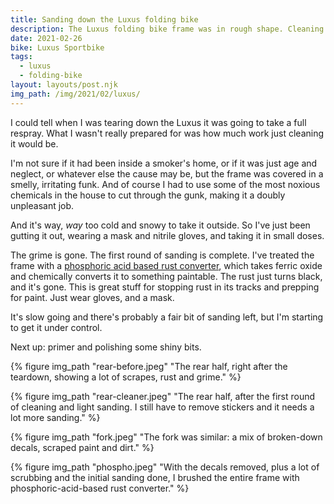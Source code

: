 ```yaml
---
title: Sanding down the Luxus folding bike
description: The Luxus folding bike frame was in rough shape. Cleaning and sanding it is a job.
date: 2021-02-26
bike: Luxus Sportbike
tags:
  - luxus
  - folding-bike
layout: layouts/post.njk
img_path: /img/2021/02/luxus/
---
```


I could tell when I was tearing down the Luxus it was going to take a full respray. What I wasn't really prepared for was how much work just cleaning it would be. 

I'm not sure if it had been inside a smoker's home, or if it was just age and neglect, or whatever else the cause may be, but the frame was covered in a smelly, irritating funk. And of course I had to use some of the most noxious chemicals in the house to cut through the gunk, making it a doubly unpleasant job.

And it's way, *way* too cold and snowy to take it outside. So I've just been gutting it out, wearing a mask and nitrile gloves, and taking it in small doses.

The grime is gone. The first round of sanding is complete. I've treated the frame with a
[phosphoric acid based rust converter](https://amzn.to/3baSZHm), which takes ferric oxide and chemically converts it to something paintable. The rust just turns black, and it's gone. This is great stuff for stopping rust in its tracks and prepping for paint. Just wear gloves, and a mask.

It's slow going and there's probably a fair bit of sanding left, but I'm starting to get it under control.

Next up: primer and polishing some shiny bits.

<div class="photogrid">
  {% figure img_path "rear-before.jpeg" "The rear half, right after the teardown, showing a lot of scrapes, rust and grime." %}

  {% figure img_path "rear-cleaner.jpeg" "The rear half, after the first round of cleaning and light sanding. I still have to remove stickers and it needs a lot more sanding." %}

  {% figure img_path "fork.jpeg" "The fork was similar: a mix of broken-down decals, scraped paint and dirt." %}

  {% figure img_path "phospho.jpeg" "With the decals removed, plus a lot of scrubbing and the initial sanding done, I brushed the entire frame with phosphoric-acid-based rust converter." %}

</div>
